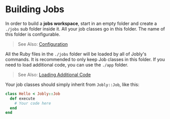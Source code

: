 # Building Jobs

In order to build a **jobs workspace**, start in an empty folder and create a `./jobs` sub folder inside it. All your job classes go in this folder. The name of this folder is configurable.

> <i class='fa fa-arrow-right'></i> See Also: [Configuration](/configuration)

All the Ruby files in the `./jobs` folder will be loaded by all of Jobly's commands. It is recommended to only keep Job classes in this folder. If you need to load additional code, you can use the `./app` folder.

> <i class='fa fa-arrow-right'></i> See Also: [Loading Additional Code](loading-additional-code.md)

Your job classes should simply inherit from `Jobly::Job`, like this:

```ruby
class Hello < Jobly::Job
  def execute
    # Your code here
  end
end
```

